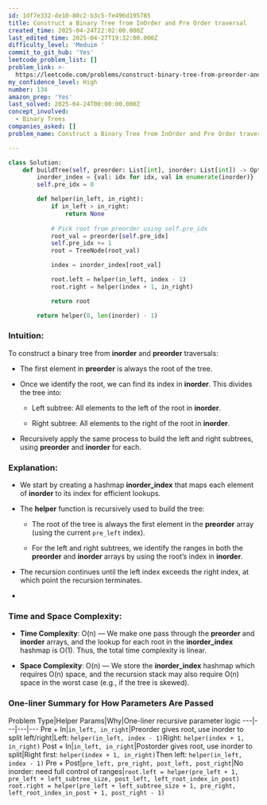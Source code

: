 ```yaml
---
id: 1df7e332-de10-80c2-b3c5-fe496d195785
title: Construct a Binary Tree from InOrder and Pre Order traversal
created_time: 2025-04-24T22:02:00.000Z
last_edited_time: 2025-04-27T19:32:00.000Z
difficulty_level: 'Meduim '
commit_to_git_hub: 'Yes'
leetcode_problem_list: []
problem_link: >-
  https://leetcode.com/problems/construct-binary-tree-from-preorder-and-inorder-traversal/description/
my_confidence_level: High
number: 134
amazon_prep: 'Yes'
last_solved: 2025-04-24T00:00:00.000Z
concept_involved:
  - Binary Trees
companies_asked: []
problem_name: Construct a Binary Tree from InOrder and Pre Order traversal

---
```


```python
class Solution:
    def buildTree(self, preorder: List[int], inorder: List[int]) -> Optional[TreeNode]:
        inorder_index = {val: idx for idx, val in enumerate(inorder)}
        self.pre_idx = 0

        def helper(in_left, in_right):
            if in_left > in_right:
                return None
            
            # Pick root from preorder using self.pre_idx
            root_val = preorder[self.pre_idx]
            self.pre_idx += 1
            root = TreeNode(root_val)

            index = inorder_index[root_val]

            root.left = helper(in_left, index - 1)
            root.right = helper(index + 1, in_right)

            return root

        return helper(0, len(inorder) - 1)

```

### Intuition:

To construct a binary tree from **inorder** and **preorder** traversals:

*   The first element in **preorder** is always the root of the tree.

*   Once we identify the root, we can find its index in **inorder**. This divides the tree into:

    *   Left subtree: All elements to the left of the root in **inorder**.

    *   Right subtree: All elements to the right of the root in **inorder**.

*   Recursively apply the same process to build the left and right subtrees, using **preorder** and **inorder** for each.

### Explanation:

*   We start by creating a hashmap **inorder\_index** that maps each element of **inorder** to its index for efficient lookups.

*   The **helper** function is recursively used to build the tree:

    *   The root of the tree is always the first element in the **preorder** array (using the current `pre_left` index).

    *   For the left and right subtrees, we identify the ranges in both the **preorder** and **inorder** arrays by using the root’s index in **inorder**.

*   The recursion continues until the left index exceeds the right index, at which point the recursion terminates.

*

### Time and Space Complexity:

*   **Time Complexity**: O(n) — We make one pass through the **preorder** and **inorder** arrays, and the lookup for each root in the **inorder\_index** hashmap is O(1). Thus, the total time complexity is linear.

*   **Space Complexity**: O(n) — We store the **inorder\_index** hashmap which requires O(n) space, and the recursion stack may also require O(n) space in the worst case (e.g., if the tree is skewed).

### One-liner Summary for How Parameters Are Passed

Problem Type|Helper Params|Why|One-liner recursive parameter logic
\---|---|---|---
Pre + In|`in_left, in_right`|Preorder gives root, use inorder to split left/right|Left: `helper(in_left, index - 1)`Right: `helper(index + 1, in_right)`
Post + In|`in_left, in_right`|Postorder gives root, use inorder to split|Right first: `helper(index + 1, in_right)`Then left: `helper(in_left, index - 1)`
Pre + Post|`pre_left, pre_right, post_left, post_right`|No inorder: need full control of ranges|`root.left = helper(pre_left + 1, pre_left + left_subtree_size, post_left, left_root_index_in_post)
            root.right = helper(pre_left + left_subtree_size + 1, pre_right, left_root_index_in_post + 1, post_right - 1)`
